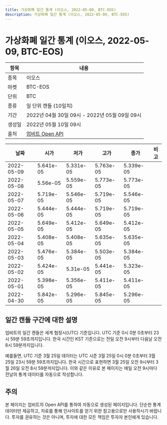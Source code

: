 ```yaml
---
title: 가상화폐 일간 통계 (이오스, 2022-05-09, BTC-EOS)
description: 가상화폐 일간 통계 (이오스, 2022-05-09, BTC-EOS)
---
```



가상화폐 일간 통계 (이오스, 2022-05-09, BTC-EOS)
===

|항목|내용|
|--|--|
|종목|이오스|
|마켓|BTC-EOS|
|단위|BTC|
|종류|일 단위 캔들 (10일치)|
|기간|2022년 04월 30일 09시 - 2022년 05월 09일 09시|
|생성일|2022년 05월 10일 09시|
|출처|[업비트 Open API](https://docs.upbit.com)|


|날짜|시가|저가|고가|종가|비고|
|--|--|--|--|--|--|
|2022-05-09|5.641e-05|5.331e-05|5.763e-05|5.339e-05|    |
|2022-05-08|5.56e-05|5.559e-05|5.773e-05|5.773e-05|    |
|2022-05-07|5.719e-05|5.546e-05|5.719e-05|5.546e-05|    |
|2022-05-06|5.444e-05|5.444e-05|5.719e-05|5.719e-05|    |
|2022-05-05|5.649e-05|5.412e-05|5.649e-05|5.412e-05|    |
|2022-05-04|5.408e-05|5.408e-05|5.635e-05|5.635e-05|    |
|2022-05-03|5.476e-05|5.384e-05|5.503e-05|5.384e-05|    |
|2022-05-02|5.424e-05|5.31e-05|5.441e-05|5.323e-05|    |
|2022-05-01|5.398e-05|5.356e-05|5.411e-05|5.411e-05|    |
|2022-04-30|5.842e-05|5.296e-05|5.845e-05|5.296e-05|    |


일간 캔들 구간에 대한 설명
---


업비트의 일간 캔들은 세계 협정시(UTC) 기준입니다. 
UTC 기준 0시 0분 0초부터 23시 59분 59초까지입니다. 
한국 시간인 KST 기준으로는 전일 오전 9시부터 다음날 오전 8시 59분까지입니다. 


예를들면, UTC 기준 3월 25일 데이터는 UTC 시준 3월 25일 0시 0분 0초부터 3월 25일 23시 59분 59초까지입니다. 
한국 시간으로 표현하면 3월 25일 오전 9시부터 3월 26일 오전 8시 59분까지입니다. 
이와 같은 이유로 본 페이지는 매일 오전 9시마다 전날의 통계 데이터를 자동으로 작성합니다. 


주의
---


본 페이지는 업비트의 Open API를 통하여 자동으로 생성된 페이지입니다. 
단순한 통계 데이터만 제공하고, 자료를 통해 인사이트를 얻기 위한 참고용으로만 사용하시기 바랍니다. 
투자를 권유하는 것은 아니며, 투자에 대한 모든 책임은 투자자 본인에게 있습니다. 
